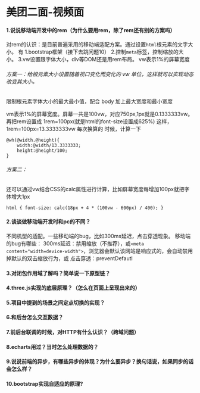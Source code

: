 # 美团二面-视频面

#### 1.说说移动端开发中的rem（为什么要用rem，除了rem还有别的方案吗）
对rem的认识：是目前普遍采用的移动端适配方案。通过设置`html`根元素的文字大小。
有
1.bootstrap框架（接下去跳问题10）
2.控制`meta`标签，控制缩放的大小。
3.vw设置跟字体大小，div等DOM还是用rem布局。
vw表示1%的屏幕宽度

###### 方案一：给根元素大小设置随着视口变化而变化的 vw 单位，这样就可以实现动态改变其大小。
限制根元素字体大小的最大最小值，配合 body 加上最大宽度和最小宽度

vm表示1%的屏幕宽度。屏幕一共是100vw，对应750px,1px就是0.1333333vw。
再把rem设置成 1rem=100px(就是html的font-size设置成625%)
这样，1rem=100px=13.3333333vw
每次换算的 时候，计算一下
```
@wh(@width.@height){
    width:@width/13.3333333;
    height:@height/100;
}
```

###### 方案二：

还可以通过vw结合CSS的calc属性进行计算，比如屏幕宽度每增加100px就把字体增大1px

```
html { font-size: calc(18px + 4 * (100vw - 600px) / 400); }
```
#### 2.谈谈做移动端开发时和pc的不同？
不同机型的适配。一些移动端的bug，比如300ms延迟，点击穿透现象。
移动端的bug有哪些：
300ms延迟：禁用缩放（不推荐），或`<meta content="width=device-width">`，浏览器会默认该网站是响应式的，会自动禁用掉默认的双击缩放行为，或
点击穿透：preventDefautl
#### 3.对闭包作用域了解吗？简单说一下原型链？
#### 4.three.js实现的底层原理？（怎么在页面上呈现出来的）
#### 5.项目中提到的场景之间定点切换的实现？
#### 6.和后台怎么交互数据？
#### 7.前后台联调的时候，对HTTP有什么认识？（跨域问题）
#### 8.echarts用过？当时怎么处理数据的？
#### 9.说说前端的异步，有哪些异步的体现？为什么要异步？换句话说，如果同步的话会怎么样？
#### 10.bootstrap实现自适应的原理?

